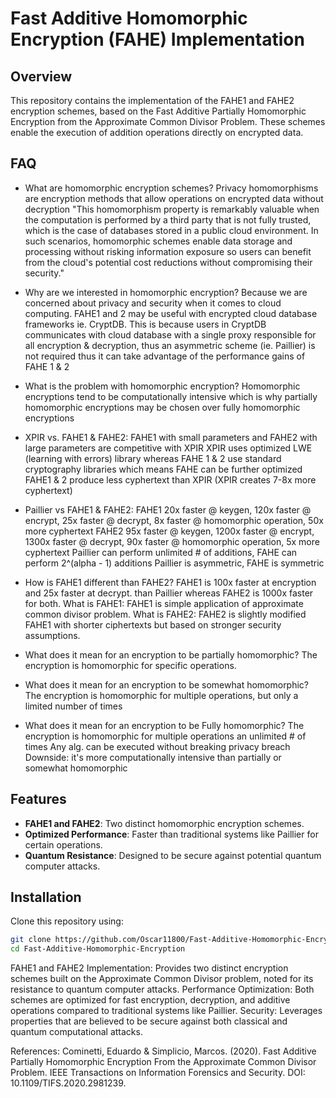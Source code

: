 # Fast Additive Homomorphic Encryption (FAHE) Implementation

## Overview
This repository contains the implementation of the FAHE1 and FAHE2 encryption schemes, based on the Fast Additive Partially Homomorphic Encryption from the Approximate Common Divisor Problem. These schemes enable the execution of addition operations directly on encrypted data.

## FAQ
- What are homomorphic encryption schemes? Privacy homomorphisms are encryption methods that allow operations on encrypted data without decryption
	"This homomorphism property is remarkably valuable when the computation is performed by a third party that 
	is not fully trusted, which is the case of databases stored in a public cloud environment. In such scenarios,
	homomorphic schemes enable data storage and processing without risking information exposure so users can 
	benefit from the cloud's potential cost reductions without compromising their security."

- Why are we interested in homomorphic encryption? Because we are concerned about privacy and security when it comes 
	to cloud computing. FAHE1 and 2 may be useful with encrypted cloud database frameworks ie. CryptDB. This is because users in CryptDB communicates with cloud database with a single proxy responsible for all encryption & decryption, thus an asymmetric scheme (ie. Paillier) is not required
thus it can take advantage of the performance gains of FAHE 1 & 2

- What is the problem with homomorphic encryption? Homomorphic encryptions tend to be computationally intensive which is why partially homomorphic encryptions may be chosen over fully homomorphic encryptions

- XPIR vs. FAHE1 & FAHE2:
	FAHE1 with small parameters and FAHE2 with large parameters are competitive with XPIR
	XPIR uses optimized LWE (learning with errors) library whereas FAHE 1 & 2 use standard cryptography libraries which means FAHE can be further optimized
	FAHE1 & 2 produce less cyphertext than XPIR (XPIR creates 7-8x more cyphertext)

- Paillier vs FAHE1 & FAHE2:
	FAHE1 20x faster @ keygen, 120x faster @ encrypt, 25x faster @ decrypt, 8x faster @ homomorphic operation, 50x more cyphertext 
	FAHE2 95x faster @ keygen, 1200x faster @ encrypt, 1300x faster @ decrypt, 90x faster @ homomorphic operation, 5x more cyphertext
	Paillier can perform unlimited # of additions, FAHE can perform 2^(alpha - 1) additions
	Paillier is asymmetric, FAHE is symmetric

- How is FAHE1 different than FAHE2?
	FAHE1 is 100x faster at encryption and 25x faster at decrypt. than Paillier whereas FAHE2 is 1000x faster for both.
	What is FAHE1: FAHE1 is simple application of approximate common divisor problem.
	What is FAHE2: FAHE2 is slightly modified FAHE1 with shorter ciphertexts but based on stronger security assumptions.

- What does it mean for an encryption to be partially homomorphic? The encryption is homomorphic for specific operations.

- What does it mean for an encryption to be somewhat homomorphic? The encryption is homomorphic for multiple operations, but only a limited number of times

- What does it mean for an encryption to be Fully homomorphic?
	The encryption is homomorphic for multiple operations an unlimited # of times
	Any alg. can be executed without breaking privacy breach
	Downside: it's more computationally intensive than partially or somewhat homomorphic


## Features
- **FAHE1 and FAHE2**: Two distinct homomorphic encryption schemes.
- **Optimized Performance**: Faster than traditional systems like Paillier for certain operations.
- **Quantum Resistance**: Designed to be secure against potential quantum computer attacks.

## Installation
Clone this repository using:
```bash
git clone https://github.com/Oscar11800/Fast-Additive-Homomorphic-Encryption.git
cd Fast-Additive-Homomorphic-Encryption
```

   FAHE1 and FAHE2 Implementation: Provides two distinct encryption schemes built on the Approximate Common Divisor problem, noted for its resistance to quantum computer attacks.
   Performance Optimization: Both schemes are optimized for fast encryption, decryption, and additive operations compared to traditional systems like Paillier.
   Security: Leverages properties that are believed to be secure against both classical and quantum computational attacks.

References:
Cominetti, Eduardo & Simplicio, Marcos. (2020). Fast Additive Partially Homomorphic Encryption From the Approximate Common Divisor Problem. IEEE Transactions on Information Forensics and Security. DOI: 10.1109/TIFS.2020.2981239.
